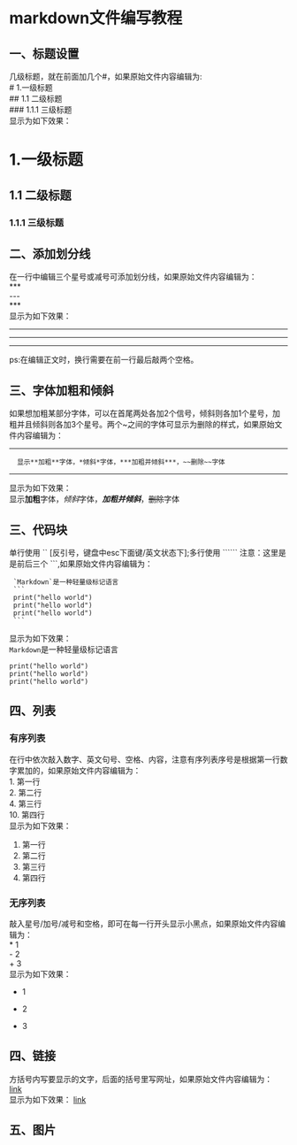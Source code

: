 # markdown文件编写教程
## 一、标题设置
几级标题，就在前面加几个#，如果原始文件内容编辑为:    
    # 1.一级标题    
    ## 1.1 二级标题    
    ### 1.1.1 三级标题     
显示为如下效果：
# 1.一级标题
##  1.1 二级标题
### 1.1.1 三级标题
## 二、添加划分线
在一行中编辑三个星号或减号可添加划分线，如果原始文件内容编辑为：   
    ***   
    ---   
    ***   
显示为如下效果：
***
---
***
ps:在编辑正文时，换行需要在前一行最后敲两个空格。    
## 三、字体加粗和倾斜
如果想加粗某部分字体，可以在首尾两处各加2个信号，倾斜则各加1个星号，加粗并且倾斜则各加3个星号。两个~之间的字体可显示为删除的样式，如果原始文件内容编辑为：     
***
      显示**加粗**字体，*倾斜*字体，***加粗并倾斜***，~~删除~~字体
***    
显示为如下效果：    
显示**加粗**字体，*倾斜*字体，***加粗并倾斜***，~~删除~~字体

## 三、代码块
单行使用 `` [反引号，键盘中esc下面键/英文状态下];多行使用 `````` 注意：这里是是前后三个 ```,如果原始文件内容编辑为：     
     
     `Markdown`是一种轻量级标记语言   
     ```    
     print("hello world")     
     print("hello world")     
     print("hello world")     
     ```   
显示为如下效果：     
`Markdown`是一种轻量级标记语言
```
print("hello world")   
print("hello world")   
print("hello world")   
```
## 四、列表
### 有序列表
在行中依次敲入数字、英文句号、空格、内容，注意有序列表序号是根据第一行数字累加的，如果原始文件内容编辑为：    
     1. 第一行    
     2. 第二行    
     4. 第三行    
     10. 第四行    
显示为如下效果：     
1. 第一行
2. 第二行
4. 第三行
10. 第四行
### 无序列表
敲入星号/加号/减号和空格，即可在每一行开头显示小黑点，如果原始文件内容编辑为：  
      * 1    
      - 2  
      + 3   
显示为如下效果：     
* 1
- 2
+ 3
## 四、链接
方括号内写要显示的文字，后面的括号里写网址，如果原始文件内容编辑为：   
     [link](https://github.com/zhuihuge/learning)    
显示为如下效果：
[link](https://github.com/zhuihuge/learning)  
## 五、图片
